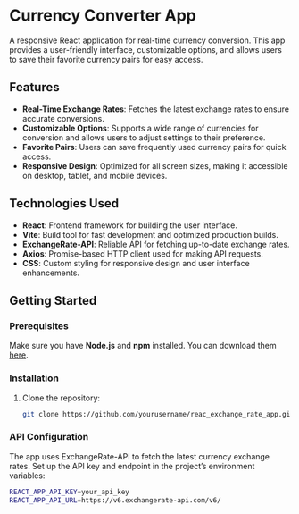# Currency Converter App

A responsive React application for real-time currency conversion. This app provides a user-friendly interface, customizable options, and allows users to save their favorite currency pairs for easy access.

## Features

- **Real-Time Exchange Rates**: Fetches the latest exchange rates to ensure accurate conversions.
- **Customizable Options**: Supports a wide range of currencies for conversion and allows users to adjust settings to their preference.
- **Favorite Pairs**: Users can save frequently used currency pairs for quick access.
- **Responsive Design**: Optimized for all screen sizes, making it accessible on desktop, tablet, and mobile devices.

## Technologies Used

- **React**: Frontend framework for building the user interface.
- **Vite**: Build tool for fast development and optimized production builds.
- **ExchangeRate-API**: Reliable API for fetching up-to-date exchange rates.
- **Axios**: Promise-based HTTP client used for making API requests.
- **CSS**: Custom styling for responsive design and user interface enhancements.


## Getting Started

### Prerequisites

Make sure you have **Node.js** and **npm** installed. You can download them [here](https://nodejs.org/).

### Installation

1. Clone the repository:
   ```bash
   git clone https://github.com/yourusername/reac_exchange_rate_app.git

### API Configuration
The app uses ExchangeRate-API to fetch the latest currency exchange rates. Set up the API key and endpoint in the project’s environment variables:


```bash
REACT_APP_API_KEY=your_api_key
REACT_APP_API_URL=https://v6.exchangerate-api.com/v6/
```
